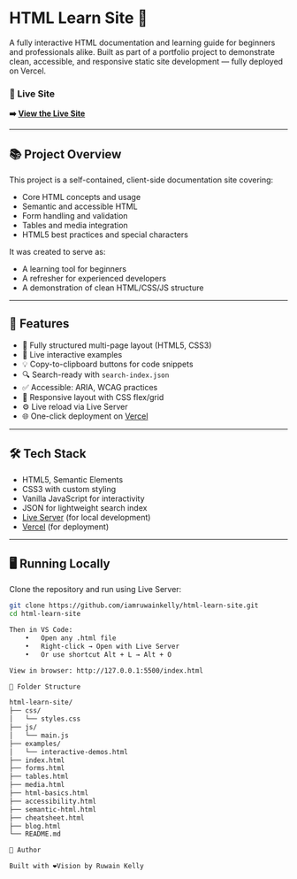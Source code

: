 # HTML Learn Site 📘

A fully interactive HTML documentation and learning guide for beginners and professionals alike. Built as part of a portfolio project to demonstrate clean, accessible, and responsive static site development — fully deployed on Vercel.

### 🔗 Live Site  
**➡️ [View the Live Site](https://html-learn-site.vercel.app)**

---

## 📚 Project Overview

This project is a self-contained, client-side documentation site covering:

- Core HTML concepts and usage
- Semantic and accessible HTML
- Form handling and validation
- Tables and media integration
- HTML5 best practices and special characters

It was created to serve as:
- A learning tool for beginners
- A refresher for experienced developers
- A demonstration of clean HTML/CSS/JS structure

---

## 🚀 Features

- 📄 Fully structured multi-page layout (HTML5, CSS3)
- 🧠 Live interactive examples
- 💡 Copy-to-clipboard buttons for code snippets
- 🔍 Search-ready with `search-index.json`
- ✅ Accessible: ARIA, WCAG practices
- 📱 Responsive layout with CSS flex/grid
- ⚙️ Live reload via Live Server
- 🌐 One-click deployment on [Vercel](https://vercel.com)

---

## 🛠️ Tech Stack

- HTML5, Semantic Elements
- CSS3 with custom styling
- Vanilla JavaScript for interactivity
- JSON for lightweight search index
- [Live Server](https://marketplace.visualstudio.com/items?itemName=ritwickdey.LiveServer) (for local development)
- [Vercel](https://vercel.com) (for deployment)

---

## 🖥️ Running Locally

Clone the repository and run using Live Server:

```bash
git clone https://github.com/iamruwainkelly/html-learn-site.git
cd html-learn-site

Then in VS Code:
	•	Open any .html file
	•	Right-click → Open with Live Server
	•	Or use shortcut Alt + L → Alt + O

View in browser: http://127.0.0.1:5500/index.html

🧪 Folder Structure

html-learn-site/
├── css/
│   └── styles.css
├── js/
│   └── main.js
├── examples/
│   └── interactive-demos.html
├── index.html
├── forms.html
├── tables.html
├── media.html
├── html-basics.html
├── accessibility.html
├── semantic-html.html
├── cheatsheet.html
├── blog.html
└── README.md

🧠 Author

Built with ❤Vision by Ruwain Kelly
